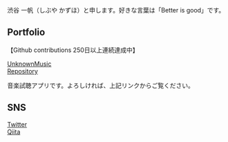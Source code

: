 渋谷 一帆（しぶや かずほ）と申します。好きな言葉は「Better is good」です。

## Portfolio
【Github contributions 250日以上連続達成中】

[UnknownMusic](https://www.unknownmusic.net/)  
[Repository](https://github.com/Kazuho-Shibuya/unknownmusic)

音楽試聴アプリです。よろしければ、上記リンクからご覧ください。

## SNS
[Twitter](https://twitter.com/kazuho_web)  
[Qiita](https://qiita.com/kazuho_web)
